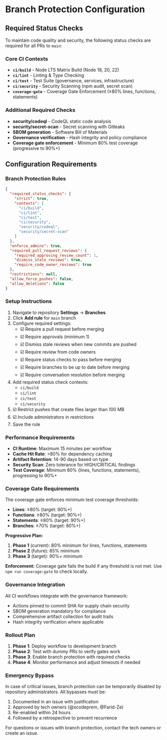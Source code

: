 # Branch Protection Configuration

## Required Status Checks

To maintain code quality and security, the following status checks are required for all PRs to `main`:

### Core CI Contexts

- **`ci/build`** - Node LTS Matrix Build (Node 18, 20, 22)
- **`ci/lint`** - Linting & Type Checking  
- **`ci/test`** - Test Suite (governance, services, infrastructure)
- **`ci/security`** - Security Scanning (npm audit, secret scan)
- **`coverage-gate`** - Coverage Gate Enforcement (≥80% lines, functions, statements)

### Additional Required Checks

- **security/codeql** - CodeQL static code analysis
- **security/secret-scan** - Secret scanning with Gitleaks
- **SBOM generation** - Software Bill of Materials
- **Governance verification** - Hash integrity and policy compliance
- **Coverage gate enforcement** - Minimum 80% test coverage (progressive to 90%+)

## Configuration Requirements

### Branch Protection Rules

```json
{
  "required_status_checks": {
    "strict": true,
    "contexts": [
      "ci/build",
      "ci/lint", 
      "ci/test",
      "ci/security",
      "security/codeql",
      "security/secret-scan"
    ]
  },
  "enforce_admins": true,
  "required_pull_request_reviews": {
    "required_approving_review_count": 1,
    "dismiss_stale_reviews": true,
    "require_code_owner_reviews": true
  },
  "restrictions": null,
  "allow_force_pushes": false,
  "allow_deletions": false
}
```

### Setup Instructions

1. Navigate to repository **Settings** → **Branches**
2. Click **Add rule** for `main` branch
3. Configure required settings:
   - ☑️ Require a pull request before merging
   - ☑️ Require approvals (minimum 1)
   - ☑️ Dismiss stale reviews when new commits are pushed
   - ☑️ Require review from code owners
   - ☑️ Require status checks to pass before merging
   - ☑️ Require branches to be up to date before merging
   - ☑️ Require conversation resolution before merging
4. Add required status check contexts:
   - `ci/build`
   - `ci/lint`
   - `ci/test`
   - `ci/security`
5. ☑️ Restrict pushes that create files larger than 100 MB
6. ☑️ Include administrators in restrictions
7. Save the rule

### Performance Requirements

- **CI Runtime**: Maximum 15 minutes per workflow
- **Cache Hit Rate**: >80% for dependency caching
- **Artifact Retention**: 14-90 days based on type
- **Security Scan**: Zero tolerance for HIGH/CRITICAL findings
- **Test Coverage**: Minimum 80% (lines, functions, statements), progressing to 90%+

### Coverage Gate Requirements

The coverage gate enforces minimum test coverage thresholds:

- **Lines**: ≥80% (target: 90%+)
- **Functions**: ≥80% (target: 90%+)
- **Statements**: ≥80% (target: 90%+)
- **Branches**: ≥70% (target: 80%+)

**Progressive Plan:**

1. **Phase 1** (current): 80% minimum for lines, functions, statements
2. **Phase 2** (future): 85% minimum
3. **Phase 3** (target): 90%+ minimum

**Enforcement:** Coverage gate fails the build if any threshold is not met. Use `npm run coverage:gate` to check locally.

### Governance Integration

All CI workflows integrate with the governance framework:

- Actions pinned to commit SHA for supply chain security
- SBOM generation mandatory for compliance
- Comprehensive artifact collection for audit trails
- Hash integrity verification where applicable

### Rollout Plan

1. **Phase 1**: Deploy workflow to development branch
2. **Phase 2**: Test with dummy PRs to verify gates work
3. **Phase 3**: Enable branch protection with required checks
4. **Phase 4**: Monitor performance and adjust timeouts if needed

### Emergency Bypass

In case of critical issues, branch protection can be temporarily disabled by repository administrators. All bypasses must be:

1. Documented in an issue with justification
2. Approved by tech owners (@xcodeprem, @Farid-Ze)
3. Re-enabled within 24 hours
4. Followed by a retrospective to prevent recurrence

For questions or issues with branch protection, contact the tech owners or create an issue.

